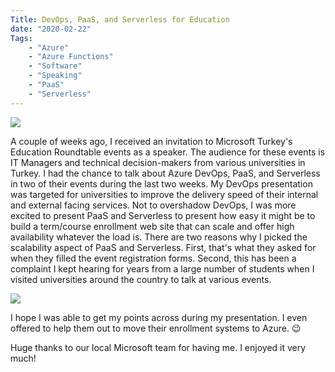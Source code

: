 ```yaml
---
Title: DevOps, PaaS, and Serverless for Education
date: "2020-02-22" 
Tags: 
    - "Azure"
    - "Azure Functions"
    - "Software"
    - "Speaking"
    - "PaaS"
    - "Serverless"
---
```


![](/media/2020/20200220_164219.jpg)   

A couple of weeks ago, I received an invitation to Microsoft Turkey's Education Roundtable events as a speaker. The audience for these events is IT Managers and technical decision-makers from various universities in Turkey. I had the chance to talk about Azure DevOps, PaaS, and Serverless in two of their events during the last two weeks. My DevOps presentation was targeted for universities to improve the delivery speed of their internal and external facing services. Not to overshadow DevOps, I was more excited to present PaaS and Serverless to present how easy it might be to build a term/course enrollment web site that can scale and offer high availability whatever the load is. There are two reasons why I picked the scalability aspect of PaaS and Serverless. First, that's what they asked for when they filled the event registration forms. Second, this has been a complaint I kept hearing for years from a large number of students when I visited universities around the country to talk at various events. 

![](/media/2020/20200213_163733-1024x409.jpg)   

I hope I was able to get my points across during my presentation. I even offered to help them out to move their enrollment systems to Azure. 😉

Huge thanks to our local Microsoft team for having me. I enjoyed it very much!